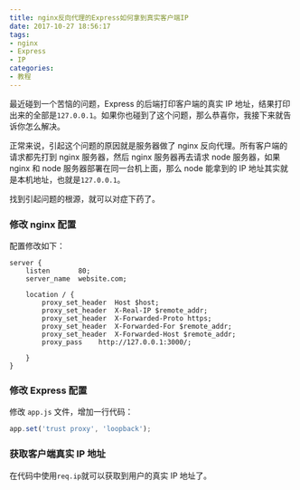 ```yaml
---
title: nginx反向代理的Express如何拿到真实客户端IP
date: 2017-10-27 18:56:17
tags:
- nginx
- Express
- IP
categories:
- 教程
---
```


最近碰到一个苦恼的问题，Express 的后端打印客户端的真实 IP 地址，结果打印出来的全部是`127.0.0.1`。如果你也碰到了这个问题，那么恭喜你，我接下来就告诉你怎么解决。

<!-- more -->

正常来说，引起这个问题的原因就是服务器做了 nginx 反向代理。所有客户端的请求都先打到 nginx 服务器，然后 nginx 服务器再去请求 node 服务器，如果 nginx 和 node 服务器部署在同一台机上面，那么 node 能拿到的 IP 地址其实就是本机地址，也就是`127.0.0.1`。

找到引起问题的根源，就可以对症下药了。

### 修改 nginx 配置

配置修改如下：

```
server {
    listen       80;
    server_name  website.com;

    location / {
        proxy_set_header  Host $host;
        proxy_set_header  X-Real-IP $remote_addr;
        proxy_set_header  X-Forwarded-Proto https;
        proxy_set_header  X-Forwarded-For $remote_addr;
        proxy_set_header  X-Forwarded-Host $remote_addr;
        proxy_pass    http://127.0.0.1:3000/;

    }
}
```

### 修改 Express 配置

修改 `app.js` 文件，增加一行代码：

```javascript
app.set('trust proxy', 'loopback');
```

### 获取客户端真实 IP 地址

在代码中使用`req.ip`就可以获取到用户的真实 IP 地址了。

